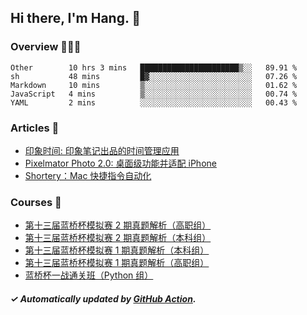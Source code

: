 ## Hi there, I'm Hang. 👋

### Overview 👨🏻‍💻

<!--START_SECTION:waka-->
```text
Other        10 hrs 3 mins   ██████████████████████▒░░   89.91 % 
sh           48 mins         █▓░░░░░░░░░░░░░░░░░░░░░░░   07.26 % 
Markdown     10 mins         ▒░░░░░░░░░░░░░░░░░░░░░░░░   01.62 % 
JavaScript   4 mins          ▒░░░░░░░░░░░░░░░░░░░░░░░░   00.74 % 
YAML         2 mins          ░░░░░░░░░░░░░░░░░░░░░░░░░   00.43 % 
```
<!--END_SECTION:waka-->

### Articles 📝

<!-- BLOG:START -->
- [印象时间: 印象笔记出品的时间管理应用](https://huhuhang.com/post/product-hunt/product-hunt-n251?from=github)
- [Pixelmator Photo 2.0: 桌面级功能并适配 iPhone](https://huhuhang.com/post/product-hunt/product-hunt-n250?from=github)
- [Shortery：Mac 快捷指令自动化](https://huhuhang.com/post/product-hunt/product-hunt-n249?from=github)<!-- BLOG:END -->

### Courses 🔗

<!-- SYL:START -->
- [第十三届蓝桥杯模拟赛 2 期真题解析（高职组）](https://www.lanqiao.cn/courses/7616/)
- [第十三届蓝桥杯模拟赛 2 期真题解析（本科组）](https://www.lanqiao.cn/courses/7615/)
- [第十三届蓝桥杯模拟赛 1 期真题解析（本科组）](https://www.lanqiao.cn/courses/5719/)
- [第十三届蓝桥杯模拟赛 1 期真题解析（高职组）](https://www.lanqiao.cn/courses/5718/)
- [蓝桥杯一战通关班（Python 组）](https://www.lanqiao.cn/courses/5494/)
<!-- SYL:END -->

##### ✓ Automatically updated by [GitHub Action](https://github.com/huhuhang/huhuhang/actions).
